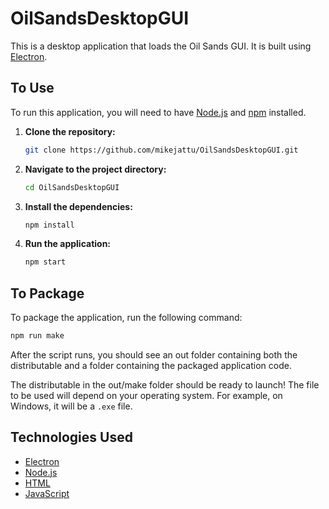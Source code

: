 # OilSandsDesktopGUI

This is a desktop application that loads the Oil Sands GUI. It is built using [Electron](https://www.electronjs.org/).

## To Use

To run this application, you will need to have [Node.js](https://nodejs.org/) and [npm](https://www.npmjs.com/) installed.

1.  **Clone the repository:**
    ```bash
    git clone https://github.com/mikejattu/OilSandsDesktopGUI.git
    ```
2.  **Navigate to the project directory:**
    ```bash
    cd OilSandsDesktopGUI
    ```
3.  **Install the dependencies:**
    ```bash
    npm install
    ```
4.  **Run the application:**
    ```bash
    npm start
    ```

## To Package

To package the application, run the following command:

```bash
npm run make
```

After the script runs, you should see an out folder containing both the distributable and a folder containing the packaged application code. 

The distributable in the out/make folder should be ready to launch! The file to be used will depend on your operating system. For example, on Windows, it will be a `.exe` file.

## Technologies Used

*   [Electron](https://www.electronjs.org/)
*   [Node.js](https://nodejs.org/)
*   [HTML](https://developer.mozilla.org/en-US/docs/Web/HTML)
*   [JavaScript](https://developer.mozilla.org/en-US/docs/Web/JavaScript)
